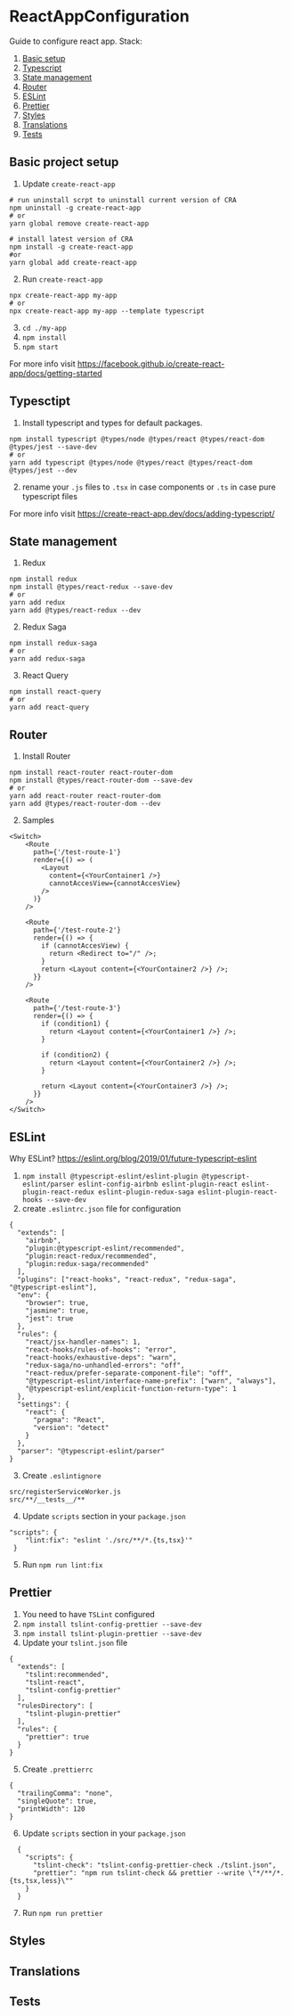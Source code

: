 # ReactAppConfiguration

Guide to configure react app. 
Stack:
1. [Basic setup](#basic-project-setup)
2. [Typescript](#typesctipt)
3. [State management](#state-management)
4. [Router](#router)
5. [ESLint](#eslint)
6. [Prettier](#prettier)
7. [Styles](#styles)
8. [Translations](#translations)
9. [Tests](#tests)

## Basic project setup

1. Update `create-react-app`
```
# run uninstall scrpt to uninstall current version of CRA 
npm uninstall -g create-react-app
# or
yarn global remove create-react-app

# install latest version of CRA 
npm install -g create-react-app
#or
yarn global add create-react-app
```
2. Run `create-react-app`
```
npx create-react-app my-app
# or
npx create-react-app my-app --template typescript
```
3. `cd ./my-app`
4. `npm install`
5. `npm start`

For more info visit https://facebook.github.io/create-react-app/docs/getting-started

## Typesctipt

1. Install typescript and types for default packages.  
```
npm install typescript @types/node @types/react @types/react-dom @types/jest --save-dev
# or  
yarn add typescript @types/node @types/react @types/react-dom @types/jest --dev
```
2. rename your `.js` files to `.tsx` in case components or `.ts` in case pure typescript files

For more info visit https://create-react-app.dev/docs/adding-typescript/

## State management

1. Redux
```
npm install redux
npm install @types/react-redux --save-dev
# or  
yarn add redux
yarn add @types/react-redux --dev
```
2. Redux Saga
```
npm install redux-saga
# or  
yarn add redux-saga
```
3. React Query
```
npm install react-query
# or  
yarn add react-query
```

## Router

1. Install Router
```
npm install react-router react-router-dom
npm install @types/react-router-dom --save-dev
# or 
yarn add react-router react-router-dom
yarn add @types/react-router-dom --dev
```
2. Samples  
```
<Switch>
    <Route
      path={'/test-route-1'}
      render={() => (
        <Layout
          content={<YourContainer1 />}
          cannotAccesView={cannotAccesView}
        />
      )}
    />

    <Route
      path={'/test-route-2'}
      render={() => {
        if (cannotAccesView) {
          return <Redirect to="/" />;
        }
        return <Layout content={<YourContainer2 />} />;
      }}
    />
    
    <Route
      path={'/test-route-3'}
      render={() => {
        if (condition1) {
          return <Layout content={<YourContainer1 />} />;
        }

        if (condition2) {
          return <Layout content={<YourContainer2 />} />;
        }

        return <Layout content={<YourContainer3 />} />;
      }}
    />
</Switch>
```

## ESLint

Why ESLint?
https://eslint.org/blog/2019/01/future-typescript-eslint

1. `npm install @typescript-eslint/eslint-plugin @typescript-eslint/parser eslint-config-airbnb eslint-plugin-react eslint-plugin-react-redux eslint-plugin-redux-saga eslint-plugin-react-hooks --save-dev`
2. create `.eslintrc.json` file for configuration
```
{
  "extends": [
    "airbnb",
    "plugin:@typescript-eslint/recommended",
    "plugin:react-redux/recommended",
    "plugin:redux-saga/recommended"
  ],
  "plugins": ["react-hooks", "react-redux", "redux-saga", "@typescript-eslint"],
  "env": {
    "browser": true,
    "jasmine": true,
    "jest": true
  },
  "rules": {
    "react/jsx-handler-names": 1,
    "react-hooks/rules-of-hooks": "error",
    "react-hooks/exhaustive-deps": "warn",
    "redux-saga/no-unhandled-errors": "off",
    "react-redux/prefer-separate-component-file": "off",
    "@typescript-eslint/interface-name-prefix": ["warn", "always"],
    "@typescript-eslint/explicit-function-return-type": 1
  },
  "settings": {
    "react": {
      "pragma": "React",
      "version": "detect"
    }
  },
  "parser": "@typescript-eslint/parser"
}
```
3. Create `.eslintignore`
```
src/registerServiceWorker.js
src/**/__tests__/**
```
4. Update `scripts` section in your `package.json`
```
"scripts": { 
    "lint:fix": "eslint './src/**/*.{ts,tsx}'"
 }
```
5. Run `npm run lint:fix`

## Prettier

1. You need to have `TSLint` configured
2. `npm install tslint-config-prettier --save-dev`
3. `npm install tslint-plugin-prettier --save-dev`
4. Update your `tslint.json` file
```
{
  "extends": [
    "tslint:recommended",
    "tslint-react",
    "tslint-config-prettier"
  ],
  "rulesDirectory": [
    "tslint-plugin-prettier"
  ],
  "rules": {
    "prettier": true
  }
}
```
5. Create `.prettierrc`
```
{
  "trailingComma": "none",
  "singleQuote": true,
  "printWidth": 120
}
```
6. Update `scripts` section in your `package.json`
```
  {
    "scripts": {
      "tslint-check": "tslint-config-prettier-check ./tslint.json",
      "prettier": "npm run tslint-check && prettier --write \"*/**/*.{ts,tsx,less}\""
    }
  }
```
7. Run `npm run prettier`

## Styles

## Translations

## Tests
